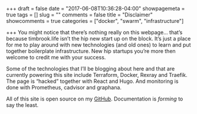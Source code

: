 +++
draft = false
date = "2017-06-08T10:36:28-04:00"
showpagemeta = true
tags = []
slug = ""
comments = false
title = "Disclaimer"
showcomments = true
categories = ["docker", "swarm", "infrastructure"]

+++
You might notice that there’s nothing really on this webpage… that’s because timbrook.life isn’t the hip new start up on the block. It’s just a place for me to play around with new technologies (and old ones) to learn and put together boilerplate infrastructure. New hip startups you’re more then welcome to credit me with your success.

Some of the technologies that I’ll be blogging about here and that are currently powering this site include Terraform, Docker, Rexray and Traefik. The page is “hacked” together with React and Hugo. And monitoring is done with Prometheus, cadvisor and graphana.

All of this site is open source on my [GitHub](https://github.com/7imbrook/timbrook.life). Documentation is *forming* to say the least.
